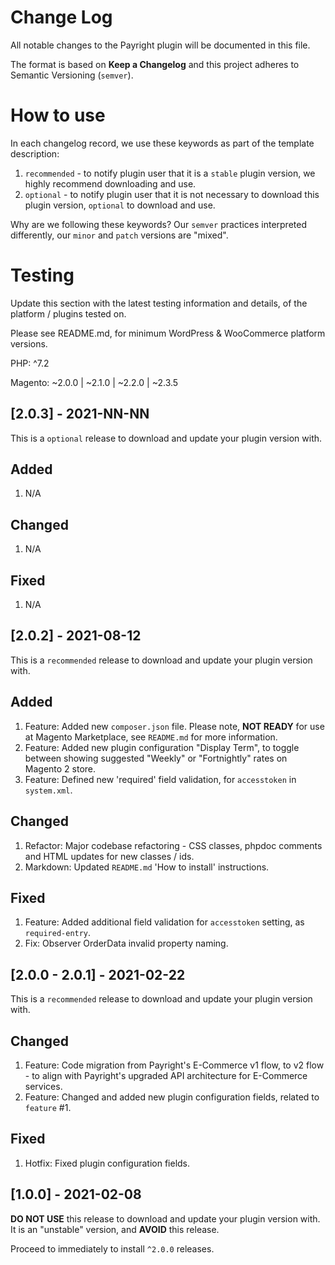 # Change Log
All notable changes to the Payright plugin will be documented in this file.

The format is based on **Keep a Changelog** and this project adheres to Semantic Versioning (`semver`).

# How to use
In each changelog record, we use these keywords as part of the template description:
1. `recommended` - to notify plugin user that it is a `stable` plugin version, we highly recommend downloading and use.
2. `optional` - to notify plugin user that it is not necessary to download this plugin version, `optional` to download and use.

Why are we following these keywords? Our `semver` practices interpreted differently, our `minor` and `patch` versions are "mixed".

# Testing
Update this section with the latest testing information and details, of the platform / plugins tested on.

Please see README.md, for minimum WordPress & WooCommerce platform versions.

<p>PHP: ^7.2</p>
<p>Magento: ~2.0.0 | ~2.1.0 | ~2.2.0 | ~2.3.5</p>

## [2.0.3] - 2021-NN-NN
This is a `optional` release to download and update your plugin version with.

## Added
1. N/A
## Changed
1. N/A
## Fixed
1. N/A

## [2.0.2] - 2021-08-12
This is a `recommended` release to download and update your plugin version with.

## Added
1. Feature: Added new `composer.json` file. Please note, **NOT READY** for use at Magento Marketplace, see `README.md` for more information.
2. Feature: Added new plugin configuration "Display Term", to toggle between showing suggested "Weekly" or "Fortnightly" rates on Magento 2 store.
3. Feature: Defined new 'required' field validation, for `accesstoken` in `system.xml`.
## Changed
1. Refactor: Major codebase refactoring - CSS classes, phpdoc comments and HTML updates for new classes / ids.
2. Markdown: Updated `README.md` 'How to install' instructions.
## Fixed
1. Feature: Added additional field validation for `accesstoken` setting, as `required-entry`.
2. Fix: Observer OrderData invalid property naming.

## [2.0.0 - 2.0.1] - 2021-02-22
This is a `recommended` release to download and update your plugin version with.

## Changed
1. Feature: Code migration from Payright's E-Commerce v1 flow, to v2 flow - to align with Payright's upgraded API architecture for E-Commerce services.
2. Feature: Changed and added new plugin configuration fields, related to `feature` #1.
## Fixed
1. Hotfix: Fixed plugin configuration fields.

## [1.0.0] - 2021-02-08
**DO NOT USE** this release to download and update your plugin version with. It is an "unstable" version, 
and **AVOID** this release.

Proceed to immediately to install `^2.0.0` releases.